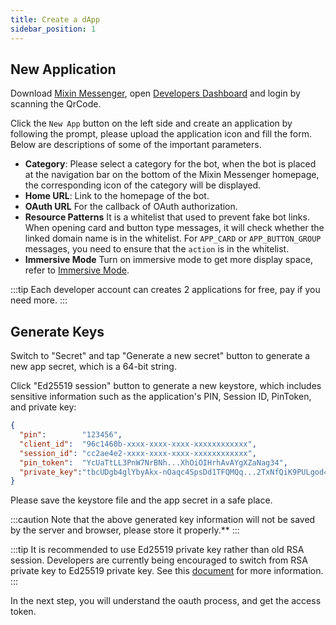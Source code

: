 ```yaml
---
title: Create a dApp
sidebar_position: 1
---
```


## New Application

Download [Mixin Messenger](https://mixin.one/messenger), open [Developers Dashboard](https://developers.mixin.one/dashboard) and login by scanning the QrCode.

Click the `New App` button on the left side and create an application by following the prompt, please upload the application icon and fill the form. Below are descriptions of some of the important parameters.

- **Category**:
  Please select a category for the bot, when the bot is placed at the navigation bar on the bottom of the Mixin Messenger homepage, the corresponding icon of the category will be displayed.
- **Home URL**:
  Link to the homepage of the bot.
- **OAuth URL**
  For the callback of OAuth authorization.
- **Resource Patterns**
  It is a whitelist that used to prevent fake bot links. When opening card and button type messages, it will check whether the linked domain name is in the whitelist. For `APP_CARD` or `APP_BUTTON_GROUP` messages, you need to ensure that the `action` is in the whitelist.
- **Immersive Mode**
  Turn on immersive mode to get more display space, refer to [Immersive Mode](../design/immersive-mode).

:::tip
Each developer account can creates 2 applications for free, pay if you need more.
:::

## Generate Keys

Switch to "Secret" and tap "Generate a new secret" button to generate a new app secret, which is a 64-bit string.

Click "Ed25519 session" button to generate a new keystore, which includes sensitive information such as the application's PIN, Session ID, PinToken, and private key:

```json
{
  "pin":        "123456",
  "client_id":  "96c1460b-xxxx-xxxx-xxxx-xxxxxxxxxxxx",
  "session_id": "cc2ae4e2-xxxx-xxxx-xxxx-xxxxxxxxxxxx",
  "pin_token":  "YcUaTtLL3PnW7NrBNh...XhOiOIHrhAvAYgXZaNag34",
  "private_key":"tbcUDgb4glYbyAkx-nOaqc4SpsDd1TFQMQq...2TxNfQiK9PULgod41QVXwVszVOWKi5TRm2gUK0sqch5A"
}
```

Please save the keystore file and the app secret in a safe place.

:::caution
Note that the above generated key information will not be saved by the server and browser, please store it properly.**
:::

:::tip
It is recommended to use Ed25519 private key rather than old RSA session. Developers are currently being encouraged to switch from RSA private key to Ed25519 private key. See this [document](/api/session-secret-migration) for more information.
:::

In the next step, you will understand the oauth process, and get the access token.
